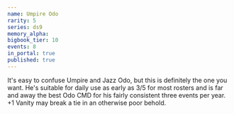 ```yaml
---
name: Umpire Odo
rarity: 5
series: ds9
memory_alpha:
bigbook_tier: 10
events: 8
in_portal: true
published: true
---
```


It's easy to confuse Umpire and Jazz Odo, but this is definitely the one you want. He's suitable for daily use as early as 3/5 for most rosters and is far and away the best Odo CMD for his fairly consistent three events per year. +1 Vanity may break a tie in an otherwise poor behold.
